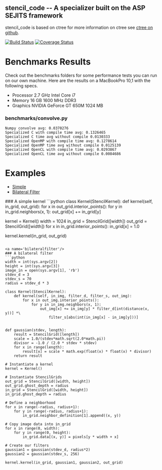 stencil_code -- A specializer built on the ASP SEJITS framework
-------

stencil_code is based on ctree
for more information on ctree see [ctree on github](http://github.com/ucb-sejits/ctree>).

[![Build Status](https://travis-ci.org/ucb-sejits/stencil_code.svg?branch=master)](https://travis-ci.org/ucb-sejits/stencil_code)
[![Coverage Status](https://coveralls.io/repos/ucb-sejits/stencil_code/badge.png?branch=master)](https://coveralls.io/r/ucb-sejits/stencil_code?branch=master)

Benchmarks Results
==================
Check out the benchmarks folders for some performance tests you can run 
on our own machine.  Here are the results on a MacBookPro 10,1 with the 
following specs.
* Processor  2.7 GHz Intel Core i7
* Memory  16 GB 1600 MHz DDR3
* Graphics  NVIDIA GeForce GT 650M 1024 MB

### benchmarks/convolve.py
```
Numpy convolve avg: 0.0370276
Specialized C with compile time avg: 0.1326465
Specialized C time avg without compile 0.0130333
Specialized OpenMP with compile time avg: 0.1278614
Specialized OpenMP time avg without compile 0.0125139
Specialized OpenCL with compile time avg: 0.0293867
Specialized OpenCL time avg without compile 0.0084686
```

Examples
=============
* [Simple](#simple)  
* [Bilateral Filter](#bilateralfilter)

<a name='simple'/>
### A simple kernel
```python
class Kernel(StencilKernel):
    def kernel(self, in_grid, out_grid):
        for x in out_grid.interior_points():
            for y in in_grid.neighbors(x, 1):
                out_grid[x] += in_grid[y]

kernel = Kernel()
width = 1024
in_grid = StencilGrid([width])
out_grid = StencilGrid([width])
for x in in_grid.interior_points():
    in_grid[x] = 1.0

kernel.kernel(in_grid, out_grid)
```

<a name='bilateralfilter'/>
### A bilateral filter
```python
width = int(sys.argv[2])
height = int(sys.argv[3])
image_in = open(sys.argv[1], 'rb')
stdev_d = 3
stdev_s = 70
radius = stdev_d * 3

class Kernel(StencilKernel):
    def kernel(self, in_img, filter_d, filter_s, out_img):
        for x in out_img.interior_points():
            for y in in_img.neighbors(x, 1):
                out_img[x] += in_img[y] * filter_d[int(distance(x, y))] *\
                    filter_s[abs(int(in_img[x] - in_img[y]))]


def gaussian(stdev, length):
    result = StencilGrid([length])
    scale = 1.0/(stdev*math.sqrt(2.0*math.pi))
    divisor = -1.0 / (2.0 * stdev * stdev)
    for x in range(length):
        result[x] = scale * math.exp(float(x) * float(x) * divisor)
    return result

# Instantiate a kernel
kernel = Kernel()

# Instantiate StencilGrids
out_grid = StencilGrid([width, height])
out_grid.ghost_depth = radius
in_grid = StencilGrid([width, height])
in_grid.ghost_depth = radius

# Define a neighborhood
for x in range(-radius, radius+1):
    for y in range(-radius, radius+1):
        in_grid.neighbor_definition[1].append((x, y))

# Copy image data into in_grid
for x in range(0, width):
    for y in range(0, height):
        in_grid.data[(x, y)] = pixels[y * width + x]

# Create our filters
gaussian1 = gaussian(stdev_d, radius*2)
gaussian2 = gaussian(stdev_s, 256)

kernel.kernel(in_grid, gaussian1, gaussian2, out_grid)
```
